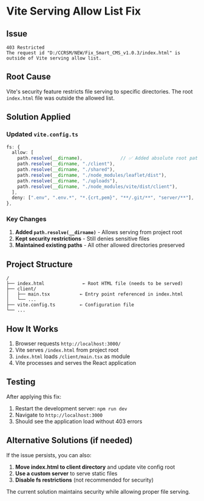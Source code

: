 # Vite Serving Allow List Fix

## Issue
```
403 Restricted
The request id "D:/CCRSM/NEW/Fix_Smart_CMS_v1.0.3/index.html" is outside of Vite serving allow list.
```

## Root Cause
Vite's security feature restricts file serving to specific directories. The root `index.html` file was outside the allowed list.

## Solution Applied

### Updated `vite.config.ts`
```typescript
fs: {
  allow: [
    path.resolve(__dirname),              // ✅ Added absolute root path
    path.resolve(__dirname, "./client"),
    path.resolve(__dirname, "./shared"),
    path.resolve(__dirname, "./node_modules/leaflet/dist"),
    path.resolve(__dirname, "./uploads"),
    path.resolve(__dirname, "./node_modules/vite/dist/client"),
  ],
  deny: [".env", ".env.*", "*.{crt,pem}", "**/.git/**", "server/**"],
},
```

### Key Changes
1. **Added `path.resolve(__dirname)`** - Allows serving from project root
2. **Kept security restrictions** - Still denies sensitive files
3. **Maintained existing paths** - All other allowed directories preserved

## Project Structure
```
/
├── index.html              ← Root HTML file (needs to be served)
├── client/
│   ├── main.tsx           ← Entry point referenced in index.html
│   └── ...
├── vite.config.ts         ← Configuration file
└── ...
```

## How It Works
1. Browser requests `http://localhost:3000/`
2. Vite serves `/index.html` from project root
3. `index.html` loads `/client/main.tsx` as module
4. Vite processes and serves the React application

## Testing
After applying this fix:
1. Restart the development server: `npm run dev`
2. Navigate to `http://localhost:3000`
3. Should see the application load without 403 errors

## Alternative Solutions (if needed)
If the issue persists, you can also:

1. **Move index.html to client directory** and update vite config root
2. **Use a custom server** to serve static files
3. **Disable fs restrictions** (not recommended for security)

The current solution maintains security while allowing proper file serving.